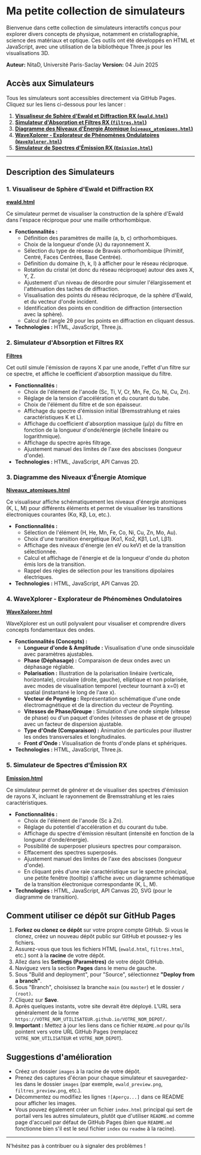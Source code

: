 # Ma petite collection de simulateurs

Bienvenue dans cette collection de simulateurs interactifs conçus pour explorer divers concepts de physique, notamment en cristallographie, science des matériaux et optique. Ces outils ont été développés en HTML et JavaScript, avec une utilisation de la bibliothèque Three.js pour les visualisations 3D.

**Auteur:** NitaD, Université Paris-Saclay
**Version:** 04 Juin 2025

## Accès aux Simulateurs

Tous les simulateurs sont accessibles directement via GitHub Pages. Cliquez sur les liens ci-dessous pour les lancer :

1.  **[Visualiseur de Sphère d'Ewald et Diffraction RX (`ewald.html`)](#1-visualiseur-de-sphère-dewald-et-diffraction-rx)**
2.  **[Simulateur d'Absorption et Filtres RX (`filtres.html`)](#2-simulateur-dabsorption-et-filtres-rx)**
3.  **[Diagramme des Niveaux d'Énergie Atomique (`niveaux_atomiques.html`)](#3-diagramme-des-niveaux-dénergie-atomique)**
4.  **[WaveXplorer - Explorateur de Phénomènes Ondulatoires (`WaveXplorer.html`)](#4-wavexplorer---explorateur-de-phénomènes-ondulatoires)**
5.  **[Simulateur de Spectres d'Émission RX (`Emission.html`)](#5-simulateur-de-spectres-démission-rx)**

---

## Description des Simulateurs

### 1. Visualiseur de Sphère d'Ewald et Diffraction RX
[**ewald.html**](https://nitad54448.github.io/Enseignement/ewald.html)

Ce simulateur permet de visualiser la construction de la sphère d'Ewald dans l'espace réciproque pour une maille orthorhombique.
* **Fonctionnalités :**
    * Définition des paramètres de maille (a, b, c) orthorhombiques.
    * Choix de la longueur d'onde (λ) du rayonnement X.
    * Sélection du type de réseau de Bravais orthorhombique (Primitif, Centré, Faces Centrées, Base Centrée).
    * Définition du domaine (h, k, l) à afficher pour le réseau réciproque.
    * Rotation du cristal (et donc du réseau réciproque) autour des axes X, Y, Z.
    * Ajustement d'un niveau de désordre pour simuler l'élargissement et l'atténuation des taches de diffraction.
    * Visualisation des points du réseau réciproque, de la sphère d'Ewald, et du vecteur d'onde incident.
    * Identification des points en condition de diffraction (intersection avec la sphère).
    * Calcul de l'angle 2θ pour les points en diffraction en cliquant dessus.
* **Technologies :** HTML, JavaScript, Three.js.

### 2. Simulateur d'Absorption et Filtres RX
[**Filtres**](https://nitad54448.github.io/Enseignement/filtres.html)

Cet outil simule l'émission de rayons X par une anode, l'effet d'un filtre sur ce spectre, et affiche le coefficient d'absorption massique du filtre.
* **Fonctionnalités :**
    * Choix de l'élément de l'anode (Sc, Ti, V, Cr, Mn, Fe, Co, Ni, Cu, Zn).
    * Réglage de la tension d'accélération et du courant du tube.
    * Choix de l'élément du filtre et de son épaisseur.
    * Affichage du spectre d'émission initial (Bremsstrahlung et raies caractéristiques K et L).
    * Affichage du coefficient d'absorption massique (μ/ρ) du filtre en fonction de la longueur d'onde/énergie (échelle linéaire ou logarithmique).
    * Affichage du spectre après filtrage.
    * Ajustement manuel des limites de l'axe des abscisses (longueur d'onde).
* **Technologies :** HTML, JavaScript, API Canvas 2D.

### 3. Diagramme des Niveaux d'Énergie Atomique
[**Niveaux_atomiques.html**](https://VOTRE_NOM_UTILISATEUR.github.io/VOTRE_NOM_DEPOT/niveaux_atomiques.html)

Ce visualiseur affiche schématiquement les niveaux d'énergie atomiques (K, L, M) pour différents éléments et permet de visualiser les transitions électroniques courantes (Kα, Kβ, Lα, etc.).
* **Fonctionnalités :**
    * Sélection de l'élément (H, He, Mn, Fe, Co, Ni, Cu, Zn, Mo, Au).
    * Choix d'une transition énergétique (Kα1, Kα2, Kβ1, Lα1, Lβ1).
    * Affichage des niveaux d'énergie (en eV ou keV) et de la transition sélectionnée.
    * Calcul et affichage de l'énergie et de la longueur d'onde du photon émis lors de la transition.
    * Rappel des règles de sélection pour les transitions dipolaires électriques.
* **Technologies :** HTML, JavaScript, API Canvas 2D.

### 4. WaveXplorer - Explorateur de Phénomènes Ondulatoires
[**WaveXplorer.html**](https://nitad54448.github.io/Enseignement/WaveXplorer.html)

WaveXplorer est un outil polyvalent pour visualiser et comprendre divers concepts fondamentaux des ondes.
* **Fonctionnalités (Concepts) :**
    * **Longueur d'onde & Amplitude :** Visualisation d'une onde sinusoïdale avec paramètres ajustables.
    * **Phase (Déphasage) :** Comparaison de deux ondes avec un déphasage réglable.
    * **Polarisation :** Illustration de la polarisation linéaire (verticale, horizontale), circulaire (droite, gauche), elliptique et non polarisée, avec modes de visualisation temporel (vecteur tournant à x=0) et spatial (instantané le long de l'axe x).
    * **Vecteur de Poynting :** Représentation schématique d'une onde électromagnétique et de la direction du vecteur de Poynting.
    * **Vitesses de Phase/Groupe :** Simulation d'une onde simple (vitesse de phase) ou d'un paquet d'ondes (vitesses de phase et de groupe) avec un facteur de dispersion ajustable.
    * **Type d'Onde (Comparaison) :** Animation de particules pour illustrer les ondes transversales et longitudinales.
    * **Front d'Onde :** Visualisation de fronts d'onde plans et sphériques.
* **Technologies :** HTML, JavaScript, Three.js.

### 5. Simulateur de Spectres d'Émission RX
 [**Emission.html**](https://nitad54448.github.io/Enseignement/Emission.html)

Ce simulateur permet de générer et de visualiser des spectres d'émission de rayons X, incluant le rayonnement de Bremsstrahlung et les raies caractéristiques.
* **Fonctionnalités :**
    * Choix de l'élément de l'anode (Sc à Zn).
    * Réglage du potentiel d'accélération et du courant du tube.
    * Affichage du spectre d'émission résultant (intensité en fonction de la longueur d'onde/énergie).
    * Possibilité de superposer plusieurs spectres pour comparaison.
    * Effacement des spectres superposés.
    * Ajustement manuel des limites de l'axe des abscisses (longueur d'onde).
    * En cliquant près d'une raie caractéristique sur le spectre principal, une petite fenêtre (tooltip) s'affiche avec un diagramme schématique de la transition électronique correspondante (K, L, M).
* **Technologies :** HTML, JavaScript, API Canvas 2D, SVG (pour le diagramme de transition).


## Comment utiliser ce dépôt sur GitHub Pages

1.  **Forkez ou clonez ce dépôt** sur votre propre compte GitHub. Si vous le clonez, créez un nouveau dépôt public sur GitHub et poussez-y les fichiers.
2.  Assurez-vous que tous les fichiers HTML (`ewald.html`, `filtres.html`, etc.) sont à la **racine** de votre dépôt.
3.  Allez dans les **Settings (Paramètres)** de votre dépôt GitHub.
4.  Naviguez vers la section **Pages** dans le menu de gauche.
5.  Sous "Build and deployment", pour "Source", sélectionnez **"Deploy from a branch"**.
6.  Sous "Branch", choisissez la branche `main` (ou `master`) et le dossier `/ (root)`.
7.  Cliquez sur **Save**.
8.  Après quelques instants, votre site devrait être déployé. L'URL sera généralement de la forme `https://VOTRE_NOM_UTILISATEUR.github.io/VOTRE_NOM_DEPOT/`.
9.  **Important :** Mettez à jour les liens dans ce fichier `README.md` pour qu'ils pointent vers votre URL GitHub Pages (remplacez `VOTRE_NOM_UTILISATEUR` et `VOTRE_NOM_DEPOT`).

## Suggestions d'amélioration

* Créez un dossier `images` à la racine de votre dépôt.
* Prenez des captures d'écran pour chaque simulateur et sauvegardez-les dans le dossier `images` (par exemple, `ewald_preview.png`, `filtres_preview.png`, etc.).
* Décommentez ou modifiez les lignes `![Aperçu...]` dans ce README pour afficher les images.
* Vous pouvez également créer un fichier `index.html` principal qui sert de portail vers les autres simulateurs, plutôt que d'utiliser `README.md` comme page d'accueil par défaut de GitHub Pages (bien que `README.md` fonctionne bien s'il est le seul fichier `index` ou `readme` à la racine).

---

N'hésitez pas à contribuer ou à signaler des problèmes !
